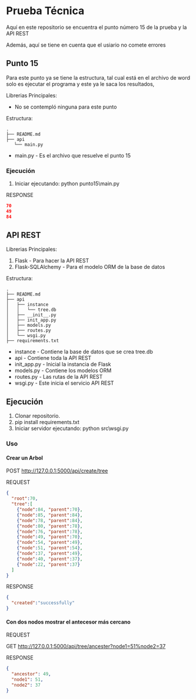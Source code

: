 # Prueba Técnica

Aquí en este repositorio se encuentra el punto número 15 de la prueba y la API REST

Además, aquí se tiene en cuenta que el usiario no comete errores

## Punto 15

Para este punto ya se tiene la estructura, tal cual está en el archivo de word
solo es ejecutar el programa y este ya le saca los resultados, 

Librerias Principales:
* No se contempló ninguna para este punto

Estructura:
```
.
├── README.md
├── api
   └── main.py
```

* main.py - Es el archivo que resuelve el punto 15

### Ejecución 

1. Iniciar ejecutando: python punto15\main.py

RESPONSE
```json
70
49
84
```

## API REST

Librerias Principales:
1. Flask - Para hacer la API REST
2. Flask-SQLAlchemy - Para el modelo ORM de la base de datos

Estructura:
```
.
├── README.md
├── api
│   ├── instance
│   │   └── tree.db
│   ├── __init__.py
│   ├── init_app.py
│   ├── models.py
│   ├── routes.py
│   └── wsgi.py
├── requirements.txt
```

* instance - Contiene la base de datos que se crea tree.db
* api - Contiene toda la API REST
* init_app.py - Inicial la instancia de Flask
* models.py - Contiene los modelos ORM
* routes.py - Las rutas de la API REST
* wsgi.py - Este inicia el servicio API REST

## Ejecución 

1. Clonar repositorio.
2. pip install requirements.txt
4. Iniciar servidor ejecutando: python src\wsgi.py

### Uso
#### Crear un Arbol

POST http://127.0.0.1:5000/api/create/tree

REQUEST
```json
{
  "root":70,
  "tree":[
    {"node":84, "parent":70},
    {"node":85, "parent":84},
    {"node":78, "parent":84},
    {"node":80, "parent":78},
    {"node":76, "parent":78},
    {"node":49, "parent":70},
    {"node":54, "parent":49},
    {"node":51, "parent":54},
    {"node":37, "parent":49},
    {"node":40, "parent":37},
    {"node":22, "parent":37}
  ]
}
```
RESPONSE
```json
{
  "created":"successfully"
}
```

#### Con dos nodos mostrar el antecesor más cercano

REQUEST

GET http://127.0.0.1:5000/api/tree/ancester?node1=51%node2=37


RESPONSE
```json
{
  "ancestor": 49,
  "node1": 51,
  "node2": 37
}
```
